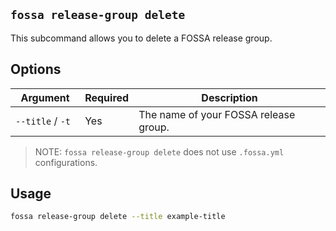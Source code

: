 ## `fossa release-group delete`

This subcommand allows you to delete a FOSSA release group.

## Options

Argument              | Required | Description
----------------------|----------|--------------------------------------------------------------------------------------------------------------------------------------
`--title` / `-t `     | Yes      | The name of your FOSSA release group.

> NOTE: `fossa release-group delete` does not use `.fossa.yml` configurations.

## Usage

```bash
fossa release-group delete --title example-title
```